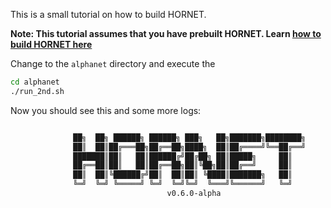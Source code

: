 This is a small tutorial on how to build HORNET.

**Note: This tutorial assumes that you have prebuilt HORNET. Learn [how to build HORNET here](./build.md)**


Change to the `alphanet` directory and execute the 

```bash
cd alphanet
./run_2nd.sh
```

Now you should see this and some more logs:

```bash

              ██╗  ██╗ ██████╗ ██████╗ ███╗   ██╗███████╗████████╗
              ██║  ██║██╔═══██╗██╔══██╗████╗  ██║██╔════╝╚══██╔══╝
              ███████║██║   ██║██████╔╝██╔██╗ ██║█████╗     ██║
              ██╔══██║██║   ██║██╔══██╗██║╚██╗██║██╔══╝     ██║
              ██║  ██║╚██████╔╝██║  ██║██║ ╚████║███████╗   ██║
              ╚═╝  ╚═╝ ╚═════╝ ╚═╝  ╚═╝╚═╝  ╚═══╝╚══════╝   ╚═╝
                                   v0.6.0-alpha
```